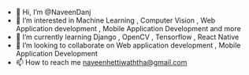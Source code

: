 - 👋 Hi, I’m @NaveenDanj
- 👀 I’m interested in Machine Learning , Computer Vision , Web Application development , Mobile Application Development and more
- 🌱 I’m currently learning Django , OpenCV , Tensorflow , React Native
- 💞️ I’m looking to collaborate on Web application development , Mobile Application Development
- 📫 How to reach me naveenhettiwaththa@gmail.com

<!---
NaveenDanj/NaveenDanj is a ✨ special ✨ repository because its `README.md` (this file) appears on your GitHub profile.
You can click the Preview link to take a look at your changes.
--->
